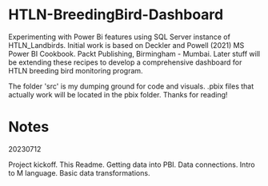 # HTLN-BreedingBird-Dashboard

Experimenting with Power Bi features using SQL Server instance of HTLN_Landbirds. Initial work is based on Deckler and Powell (2021) MS Power BI Cookbook. Packt 
Publishing, Birmingham - Mumbai. Later stuff will be extending these recipes to 
develop a comprehensive dashboard for HTLN breeding bird monitoring program.

The folder 'src' is my dumping ground for code and visuals. .pbix files that
actually work will be located in the pbix folder. Thanks for reading!

# Notes

20230712

Project kickoff. This Readme. Getting data into PBI. Data connections. Intro to
M language. Basic data transformations.
